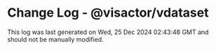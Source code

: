 # Change Log - @visactor/vdataset

This log was last generated on Wed, 25 Dec 2024 02:43:48 GMT and should not be manually modified.
